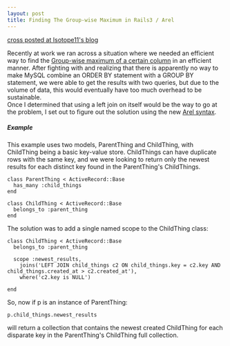 ```yaml
---
layout: post
title: Finding The Group-wise Maximum in Rails3 / Arel
---
```

[cross posted at Isotope11's blog](http://www.isotope11.com/blog/group-wise-max-rails3)

Recently at work we ran across a situation where we needed an efficient way
to find the [Group-wise maximum of a certain column](http://dev.mysql.com/doc/refman/5.0/en/example-maximum-column-group-row.html)
in an efficient manner.  After fighting with and realizing that there is apparently no way to make MySQL
combine an ORDER BY statement with a GROUP BY statement, we were able to get the results with two queries,
but due to the volume of data, this would eventually have too much overhead to be sustainable.  
Once I determined that using a left join on itself would be the way to go at the problem, I set 
out to figure out the solution using the new [Arel syntax](https://github.com/rails/arel).

##### Example

This example uses two models, ParentThing and ChildThing, with ChildThing being a basic key-value store.
ChildThings can have duplicate rows with the same key, and we were looking to return only the newest
results for each distinct key found in the ParentThing's ChildThings.

    class ParentThing < ActiveRecord::Base
      has_many :child_things
    end

    class ChildThing < ActiveRecord::Base
      belongs_to :parent_thing
    end

The solution was to add a single named scope to the ChildThing class:
    
    class ChildThing < ActiveRecord::Base
      belongs_to :parent_thing

      scope :newest_results, 
        joins('LEFT JOIN child_things c2 ON child_things.key = c2.key AND child_things.created_at > c2.created_at'),
        where('c2.key is NULL')
    
    end

So, now if p is an instance of ParentThing: 

    p.child_things.newest_results 

will return a collection that contains the newest created ChildThing for each disparate key in the ParentThing's ChildThing
full collection.

